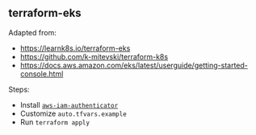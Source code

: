 terraform-eks
-------------

Adapted from:
- https://learnk8s.io/terraform-eks
- https://github.com/k-mitevski/terraform-k8s
- https://docs.aws.amazon.com/eks/latest/userguide/getting-started-console.html

Steps:
- Install [`aws-iam-authenticator`](https://docs.aws.amazon.com/eks/latest/userguide/install-aws-iam-authenticator.html)
- Customize `auto.tfvars.example`
- Run `terraform apply`
